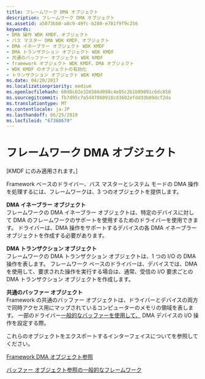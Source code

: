 ```yaml
---
title: フレームワーク DMA オブジェクト
description: フレームワーク DMA オブジェクト
ms.assetid: a5073bb0-a8c9-49fc-b280-e781f9f9c256
keywords:
- DMA 操作 WDK KMDF、オブジェクト
- バス マスター DMA WDK KMDF、オブジェクト
- DMA イネーブラー オブジェクト WDK KMDF
- DMA トランザクション オブジェクト WDK KMDF
- 共通のバッファー オブジェクト WDK KMDF
- framework オブジェクト WDK KMDF、DMA オブジェクト
- WDK KMDF のオブジェクトの有効化
- トランザクション オブジェクト WDK KMDF
ms.date: 04/20/2017
ms.localizationpriority: medium
ms.openlocfilehash: 60d8c02e326586d098c4e85c2b1b89091c6dc850
ms.sourcegitcommit: fb7d95c7a5d47860918cd3602efdd33b69dcf2da
ms.translationtype: MT
ms.contentlocale: ja-JP
ms.lasthandoff: 06/25/2019
ms.locfileid: "67368679"
---
```

# <a name="framework-dma-objects"></a>フレームワーク DMA オブジェクト


\[KMDF にのみ適用されます。\]




Framework ベースのドライバー、バス マスターとシステム モードの DMA 操作を処理するには、フレームワークは、3 つのオブジェクトを提供します。

<a href="" id="dma-enabler-object"></a>**DMA イネーブラー オブジェクト**  
フレームワークの DMA イネーブラー オブジェクトは、特定のデバイスに対して DMA のフレームワークのサポートを使用するためのドライバーを使用できます。 ドライバーは、DMA 操作をサポートするデバイスの各 DMA イネーブラー オブジェクトを作成する必要があります。

<a href="" id="dma-transaction-object"></a>**DMA トランザクション オブジェクト**  
フレームワークの DMA トランザクション オブジェクトは、1 つの I/O の DMA 操作を表します。 フレームワーク ベースのドライバーは、デバイスでは、DMA を使用して、要求された操作を実行する場合は、通常、受信の I/O 要求ごとの DMA トランザクション オブジェクトを作成します。

<a href="" id="common-buffer-object"></a>**共通のバッファー オブジェクト**  
Framework の共通のバッファー オブジェクトは、ドライバーとデバイスの両方で同時アクセス用にマップされているコンピューターのメモリの領域を表します。 一部のドライバー[一般的なバッファーを使用して、](using-common-buffers.md) DMA デバイスの I/O 操作を設定する際。

これらのオブジェクトをエクスポートするインターフェイスについてを参照してください。

[Framework DMA オブジェクト参照](https://docs.microsoft.com/windows-hardware/drivers/ddi/content/wdfdmaenabler/)

[バッファー オブジェクト参照の一般的なフレームワーク](https://docs.microsoft.com/windows-hardware/drivers/ddi/content/wdfcommonbuffer/)

 

 





